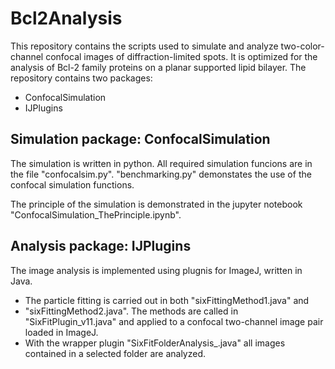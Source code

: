 # Bcl2Analysis

This repository contains the scripts used to simulate and analyze
two-color-channel confocal images of diffraction-limited spots. It is optimized
for the analysis of Bcl-2 family proteins on a planar supported lipid bilayer. The repository contains two packages:
 - ConfocalSimulation
 - IJPlugins

## Simulation package: ConfocalSimulation

The simulation is written in python.
All required simulation funcions are in the file "confocalsim.py".
"benchmarking.py" demonstates the use of the confocal simulation functions.

The principle of the simulation is demonstrated in the jupyter notebook "ConfocalSimulation_ThePrinciple.ipynb".

## Analysis package: IJPlugins

The image analysis is implemented using plugnis for ImageJ, written in Java.
 - The particle fitting is carried out in both "sixFittingMethod1.java" and
 - "sixFittingMethod2.java". The methods are called in "SixFitPlugin_v11.java" and applied to a confocal two-channel image pair loaded in ImageJ. 
 - With the wrapper plugin "SixFitFolderAnalysis_.java" all images contained in a selected folder are analyzed.


